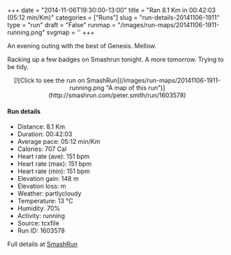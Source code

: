 +++
date = "2014-11-06T19:30:00-13:00"
title = "Ran 8.1 Km in 00:42:03 (05:12 min/Km)"
categories = ["Runs"]
slug = "run-details-20141106-1911"
type = "run"
draft = "False"
runmap = "/images/run-maps/20141106-1911-running.png"
svgmap = '<polyline points="83 47, 84 49, 82 53, 84 55, 83 55, 86 55, 86 54, 90 56, 92 55, 93 47, 96 42, 100 35, 95 33, 89 34, 83 33, 77 32, 65 35, 63 38, 61 37, 33 60, 6 68, 1 65, 0 62, 46 33, 59 39, 78 32, 88 33, 96 33, 100 36, 94 45, 91 45, 89 46, 86 54, 82 53, 85 47">'
+++

An evening outing with the best of Genesis. Mellow. 

Racking up a few badges on Smashrun tonight. A more tomorrow. Trying to be tidy. 

 

<!--more-->

<center>
[![Click to see the run on SmashRun](/images/run-maps/20141106-1911-running.png "A map of this run")](http://smashrun.com/peter.smith/run/1603578)
</center>

#### Run details

* Distance: 8.1 Km
* Duration: 00:42:03
* Average pace: 05:12 min/Km
* Calories: 707 Cal
* Heart rate (ave): 151 bpm
* Heart rate (max): 151 bpm
* Heart rate (min): 151 bpm
* Elevation gain: 148 m
* Elevation loss:  m
* Weather: partlycloudy
* Temperature: 13 &deg;C
* Humidity: 70%
* Activity: running
* Source: tcxfile
* Run ID: 1603578

Full details at [SmashRun](http://smashrun.com/peter.smith/run/1603578)